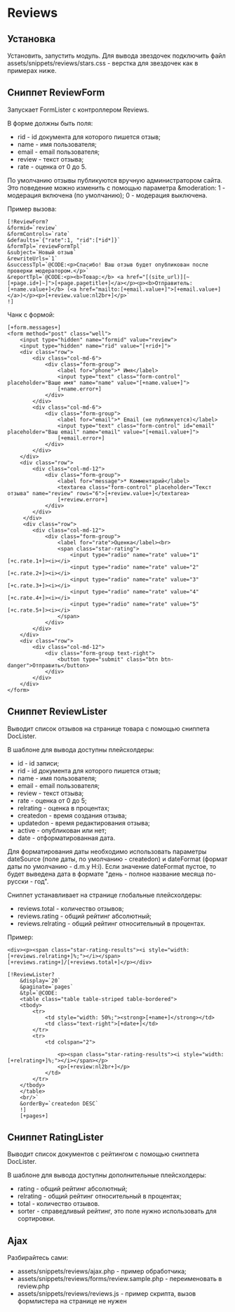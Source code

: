 # Reviews

## Установка
Установить, запустить модуль.
Для вывода звездочек подключить файл assets/snippets/reviews/stars.css - верстка для звездочек как в примерах ниже.

## Сниппет ReviewForm
Запускает FormLister c контроллером Reviews.

В форме должны быть поля:
* rid - id документа для которого пишется отзыв;
* name - имя пользователя;
* email - email пользователя;
* review - текст отзыва;
* rate - оценка от 0 до 5.

По умолчанию отзывы публикуются вручную администратором сайта. Это поведение можно изменить с помощью параметра &moderation: 1 - модерация включена (по умолчанию); 0 - модерация выключена.

Пример вызова:
```
[!ReviewForm?
&formid=`review`
&formControls=`rate`
&defaults=`{"rate":1, "rid":[*id*]}`
&formTpl=`reviewFormTpl`
&subject=`Новый отзыв`
&rewriteUrls=`1`
&successTpl=`@CODE:<p>Спасибо! Ваш отзыв будет опубликован после проверки модератором.</p>`
&reportTpl=`@CODE:<p><b>Товар:</b> <a href="[(site_url)][~[+page.id+]~]">[+page.pagetitle+]</a></p><p><b>Отправитель: [+name.value+]</b> (<a href="mailto:[+email.value+]">[+email.value+]</a>)</p><p>[+review.value:nl2br+]</p>`
!]
```

Чанк с формой:
```
[+form.messages+]
<form method="post" class="well">
    <input type="hidden" name="formid" value="review">
    <input type="hidden" name="rid" value="[+rid+]">
    <div class="row">
        <div class="col-md-6">
            <div class="form-group">
                <label for="phone">* Имя</label>
                <input type="text" class="form-control" placeholder="Ваше имя" name="name" value="[+name.value+]">
                [+name.error+]
            </div>
        </div>
        <div class="col-md-6">
            <div class="form-group">
                <label for="email">* Email (не публикуется)</label>
                <input type="text" class="form-control" id="email" placeholder="Ваш email" name="email" value="[+email.value+]">
                [+email.error+]
            </div>
        </div>
    </div>
    <div class="row">
        <div class="col-md-12">
            <div class="form-group">
                <label for="message">* Комментарий</label>
                <textarea class="form-control" placeholder="Текст отзыва" name="review" rows="6">[+review.value+]</textarea>
                [+review.error+]
            </div>
        </div>
     </div>
     <div class="row">
        <div class="col-md-12">
            <div class="form-group">
                <label for="rate">Оценка</label><br>
                <span class="star-rating">
                    <input type="radio" name="rate" value="1" [+c.rate.1+]><i></i>
                    <input type="radio" name="rate" value="2" [+c.rate.2+]><i></i>
                    <input type="radio" name="rate" value="3" [+c.rate.3+]><i></i>
                    <input type="radio" name="rate" value="4" [+c.rate.4+]><i></i>
                    <input type="radio" name="rate" value="5" [+c.rate.5+]><i></i>
                </span>
            </div>
        </div>
    </div>
    <div class="row">
        <div class="col-md-12">
            <div class="form-group text-right">
                <button type="submit" class="btn btn-danger">Отправить</button>
            </div>
        </div>
    </div>
</form>
```

## Сниппет ReviewLister
Выводит список отзывов на странице товара c помощью сниппета DocLister.

В шаблоне для вывода доступны плейсхолдеры:
* id - id записи;
* rid - id документа для которого пишется отзыв;
* name - имя пользователя;
* email - email пользователя;
* review - текст отзыва;
* rate - оценка от 0 до 5;
* relrating - оценка в процентах;
* createdon - время создания отзыва;
* updatedon - время редактирования отзыва;
* active - опубликован или нет;
* date - отформатированная дата.

Для форматирования даты необходимо использовать параметры dateSource (поле даты, по умолчанию - createdon) и dateFormat (формат даты  по умолчанию - d.m.y H:i). Если значение dateFormat пустое, то будет выведена дата в формате "день - полное название месяца по-русски - год".

Сниппет устанавливает на странице глобальные плейсхолдеры:
* reviews.total - количество отзывов;
* reviews.rating - общий рейтинг абсолютный;
* reviews.relrating - общий рейтинг относительный в процентах.

Пример:
```
<div><p><span class="star-rating-results"><i style="width:[+reviews.relrating+]%;"></i></span> [+reviews.rating+]/[+reviews.total+]</p></div>

[!ReviewLister?
    &display=`20`
    &paginate=`pages`
    &tpl=`@CODE:
    <table class="table table-striped table-bordered">
    <tbody>
        <tr>
            <td style="width: 50%;"><strong>[+name+]</strong></td>
            <td class="text-right">[+date+]</td>
        </tr>
        <tr>
            <td colspan="2">
                 
                <p><span class="star-rating-results"><i style="width:[+relrating+]%;"></i></span></p>
                <p>[+review:nl2br+]</p>
            </td>
        </tr>
    </tbody>
    </table> 
    <br/>`
    &orderBy=`createdon DESC`
    !]
    [+pages+]
```

## Сниппет RatingLister
Выводит список документов с рейтингом c помощью сниппета DocLister.

В шаблоне для вывода доступны дополнительные плейсхолдеры:
* rating - общий рейтинг абсолютный;
* relrating - общий рейтинг относительный в процентах;
* total - количество отзывов.
* sorter - справедливый рейтинг, это поле нужно использовать для сортировки.

## Ajax
Разбирайтесь сами:
* assets/snippets/reviews/ajax.php - пример обработчика;
* assets/snippets/reviews/forms/review.sample.php - переименовать в review.php
* assets/snippets/reviews/reviews.js - пример скрипта, вызов формлистера на странице не нужен
